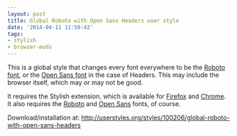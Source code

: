 ```yaml
---
layout: post
title: Global Roboto with Open Sans Headers user style
date: '2014-04-11 11:50:42'
tags:
- stylish
- browser-mods
---
```


<!--
<div id="slidr-roboto-opensans-style" style="display: inline-block; max-width:100%">
  <div data-slidr="one">
    <a href="/content/images/2014/Apr/Pages_-_Mozilla_Firefox_2014-04-26_16-39-56.png" target="_blank"><img src="/content/images/2014/Apr/Pages_-_Mozilla_Firefox_2014-04-26_16-39-56_thumb.jpg"/></a>
    <small><a href="https://www.facebook.com/"> Facebook </a> - Before</small>
  </div>
  <div data-slidr="two">
    <a href="/content/images/2014/Apr/Pages_-_Mozilla_Firefox_2014-04-26_16-40-23.png" target="_blank"><img src="/content/images/2014/Apr/Pages_-_Mozilla_Firefox_2014-04-26_16-40-23_thumb.jpg"/></a>
    <small><a href="https://www.facebook.com/"> Facebook </a> - After</small>
  </div>
  <div data-slidr="three">
    <a href="/content/images/2014/Apr/Coding_Horror_-_Mozilla_Firefox_2014-04-26_16-42-35.png" target="_blank"><img src="/content/images/2014/Apr/Coding_Horror_-_Mozilla_Firefox_2014-04-26_16-42-35_thumb.jpg"/></a>
    <small><a href="http://blog.codinghorror.com/"> Coding Horror </a> - Before</small>
  </div>
  <div data-slidr="four">
    <a href="/content/images/2014/Apr/Coding_Horror_-_Mozilla_Firefox_2014-04-26_16-43-03.png" target="_blank"><img src="/content/images/2014/Apr/Coding_Horror_-_Mozilla_Firefox_2014-04-26_16-43-03_thumb.jpg"/></a>
    <small><a href="http://blog.codinghorror.com/"> Coding Horror </a> - After</small>
  </div>
</div>

<script type="text/javascript" src="/assets/js/slidr.min.js"></script>

<script>
var s = slidr.create('slidr-roboto-opensans-style', {
	keyboard: true,
    touch: true,
    controls: 'none',
    breadcrumbs: true,
    pause: true,
    theme: '#22313F'
});
s.add('h', ['one', 'two', 'three', 'four', 'one']);
s.auto();
</script>
-->

This is a global style that changes every font everywhere to be the [Roboto font](https://www.google.com/fonts/specimen/Roboto), or the [Open Sans font](http://www.google.com/fonts/specimen/Open+Sans) in the case of Headers. This may include the browser itself, which may or may not be good.

It requires the Stylish extension, which is available for [Firefox](https://addons.mozilla.org/en-US/firefox/addon/stylish/?src=external-userstyleshome) and [Chrome](https://chrome.google.com/webstore/detail/fjnbnpbmkenffdnngjfgmeleoegfcffe). It also requires the [Roboto](http://www.fontsquirrel.com/fonts/roboto) and [Open Sans](http://www.fontsquirrel.com/fonts/open-sans) fonts, of course.

Download/installation at: http://userstyles.org/styles/100206/global-roboto-with-open-sans-headers